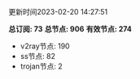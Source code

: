 更新时间2023-02-20 14:27:51

**总订阅: 73**
**总节点: 906**
**有效节点: 274**
- v2ray节点: 190
- ss节点: 82
- trojan节点: 2
